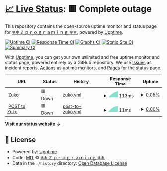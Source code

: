 # [📈 Live Status](https://zuko-xdev.github.io/status): <!--live status--> **🟥 Complete outage**

This repository contains the open-source uptime monitor and status page for [❄❄ ℤ ｐｒｏｇｒａｍｉｎｇ ❄❄](http://zuko.pro/), powered by [Upptime](https://github.com/upptime/upptime).

[![Uptime CI](https://github.com/zuko-xdev/status/workflows/Uptime%20CI/badge.svg)](https://github.com/zuko-xdev/status/actions?query=workflow%3A%22Uptime+CI%22)
[![Response Time CI](https://github.com/zuko-xdev/status/workflows/Response%20Time%20CI/badge.svg)](https://github.com/zuko-xdev/status/actions?query=workflow%3A%22Response+Time+CI%22)
[![Graphs CI](https://github.com/zuko-xdev/status/workflows/Graphs%20CI/badge.svg)](https://github.com/zuko-xdev/status/actions?query=workflow%3A%22Graphs+CI%22)
[![Static Site CI](https://github.com/zuko-xdev/status/workflows/Static%20Site%20CI/badge.svg)](https://github.com/zuko-xdev/status/actions?query=workflow%3A%22Static+Site+CI%22)
[![Summary CI](https://github.com/zuko-xdev/status/workflows/Summary%20CI/badge.svg)](https://github.com/zuko-xdev/status/actions?query=workflow%3A%22Summary+CI%22)

With [Upptime](https://upptime.js.org), you can get your own unlimited and free uptime monitor and status page, powered entirely by a GitHub repository. We use [Issues](https://github.com/zuko-xdev/status/issues) as incident reports, [Actions](https://github.com/zuko-xdev/status/actions) as uptime monitors, and [Pages](https://zuko-xdev.github.io/status) for the status page.

<!--start: status pages-->
<!-- This summary is generated by Upptime (https://github.com/upptime/upptime) -->
<!-- Do not edit this manually, your changes will be overwritten -->
<!-- prettier-ignore -->
| URL | Status | History | Response Time | Uptime |
| --- | ------ | ------- | ------------- | ------ |
| <img alt="" src="https://icons.duckduckgo.com/ip3/ps1787.zuko.pro.ico" height="13"> [Zuko](https://ps1787.zuko.pro) | 🟥 Down | [zuko.yml](https://github.com/zuko-xdev/status/commits/HEAD/history/zuko.yml) | <details><summary><img alt="Response time graph" src="./graphs/zuko/response-time-week.png" height="20"> 113ms</summary><br><a href="https://zuko-xdev.github.io/status/history/zuko"><img alt="Response time 113" src="https://img.shields.io/endpoint?url=https%3A%2F%2Fraw.githubusercontent.com%2Fzuko-xdev%2Fstatus%2FHEAD%2Fapi%2Fzuko%2Fresponse-time.json"></a><br><a href="https://zuko-xdev.github.io/status/history/zuko"><img alt="24-hour response time 113" src="https://img.shields.io/endpoint?url=https%3A%2F%2Fraw.githubusercontent.com%2Fzuko-xdev%2Fstatus%2FHEAD%2Fapi%2Fzuko%2Fresponse-time-day.json"></a><br><a href="https://zuko-xdev.github.io/status/history/zuko"><img alt="7-day response time 113" src="https://img.shields.io/endpoint?url=https%3A%2F%2Fraw.githubusercontent.com%2Fzuko-xdev%2Fstatus%2FHEAD%2Fapi%2Fzuko%2Fresponse-time-week.json"></a><br><a href="https://zuko-xdev.github.io/status/history/zuko"><img alt="30-day response time 113" src="https://img.shields.io/endpoint?url=https%3A%2F%2Fraw.githubusercontent.com%2Fzuko-xdev%2Fstatus%2FHEAD%2Fapi%2Fzuko%2Fresponse-time-month.json"></a><br><a href="https://zuko-xdev.github.io/status/history/zuko"><img alt="1-year response time 113" src="https://img.shields.io/endpoint?url=https%3A%2F%2Fraw.githubusercontent.com%2Fzuko-xdev%2Fstatus%2FHEAD%2Fapi%2Fzuko%2Fresponse-time-year.json"></a></details> | <details><summary><a href="https://zuko-xdev.github.io/status/history/zuko">0.05%</a></summary><a href="https://zuko-xdev.github.io/status/history/zuko"><img alt="All-time uptime 0.05%" src="https://img.shields.io/endpoint?url=https%3A%2F%2Fraw.githubusercontent.com%2Fzuko-xdev%2Fstatus%2FHEAD%2Fapi%2Fzuko%2Fuptime.json"></a><br><a href="https://zuko-xdev.github.io/status/history/zuko"><img alt="24-hour uptime 0.05%" src="https://img.shields.io/endpoint?url=https%3A%2F%2Fraw.githubusercontent.com%2Fzuko-xdev%2Fstatus%2FHEAD%2Fapi%2Fzuko%2Fuptime-day.json"></a><br><a href="https://zuko-xdev.github.io/status/history/zuko"><img alt="7-day uptime 0.05%" src="https://img.shields.io/endpoint?url=https%3A%2F%2Fraw.githubusercontent.com%2Fzuko-xdev%2Fstatus%2FHEAD%2Fapi%2Fzuko%2Fuptime-week.json"></a><br><a href="https://zuko-xdev.github.io/status/history/zuko"><img alt="30-day uptime 0.05%" src="https://img.shields.io/endpoint?url=https%3A%2F%2Fraw.githubusercontent.com%2Fzuko-xdev%2Fstatus%2FHEAD%2Fapi%2Fzuko%2Fuptime-month.json"></a><br><a href="https://zuko-xdev.github.io/status/history/zuko"><img alt="1-year uptime 0.05%" src="https://img.shields.io/endpoint?url=https%3A%2F%2Fraw.githubusercontent.com%2Fzuko-xdev%2Fstatus%2FHEAD%2Fapi%2Fzuko%2Fuptime-year.json"></a></details>
| <img alt="" src="https://icons.duckduckgo.com/ip3/ps1787.zuko.pro.ico" height="13"> [POST to Zuko](https://ps1787.zuko.pro) | 🟥 Down | [post-to-zuko.yml](https://github.com/zuko-xdev/status/commits/HEAD/history/post-to-zuko.yml) | <details><summary><img alt="Response time graph" src="./graphs/post-to-zuko/response-time-week.png" height="20"> 11ms</summary><br><a href="https://zuko-xdev.github.io/status/history/post-to-zuko"><img alt="Response time 11" src="https://img.shields.io/endpoint?url=https%3A%2F%2Fraw.githubusercontent.com%2Fzuko-xdev%2Fstatus%2FHEAD%2Fapi%2Fpost-to-zuko%2Fresponse-time.json"></a><br><a href="https://zuko-xdev.github.io/status/history/post-to-zuko"><img alt="24-hour response time 11" src="https://img.shields.io/endpoint?url=https%3A%2F%2Fraw.githubusercontent.com%2Fzuko-xdev%2Fstatus%2FHEAD%2Fapi%2Fpost-to-zuko%2Fresponse-time-day.json"></a><br><a href="https://zuko-xdev.github.io/status/history/post-to-zuko"><img alt="7-day response time 11" src="https://img.shields.io/endpoint?url=https%3A%2F%2Fraw.githubusercontent.com%2Fzuko-xdev%2Fstatus%2FHEAD%2Fapi%2Fpost-to-zuko%2Fresponse-time-week.json"></a><br><a href="https://zuko-xdev.github.io/status/history/post-to-zuko"><img alt="30-day response time 11" src="https://img.shields.io/endpoint?url=https%3A%2F%2Fraw.githubusercontent.com%2Fzuko-xdev%2Fstatus%2FHEAD%2Fapi%2Fpost-to-zuko%2Fresponse-time-month.json"></a><br><a href="https://zuko-xdev.github.io/status/history/post-to-zuko"><img alt="1-year response time 11" src="https://img.shields.io/endpoint?url=https%3A%2F%2Fraw.githubusercontent.com%2Fzuko-xdev%2Fstatus%2FHEAD%2Fapi%2Fpost-to-zuko%2Fresponse-time-year.json"></a></details> | <details><summary><a href="https://zuko-xdev.github.io/status/history/post-to-zuko">0.00%</a></summary><a href="https://zuko-xdev.github.io/status/history/post-to-zuko"><img alt="All-time uptime 0.00%" src="https://img.shields.io/endpoint?url=https%3A%2F%2Fraw.githubusercontent.com%2Fzuko-xdev%2Fstatus%2FHEAD%2Fapi%2Fpost-to-zuko%2Fuptime.json"></a><br><a href="https://zuko-xdev.github.io/status/history/post-to-zuko"><img alt="24-hour uptime 0.00%" src="https://img.shields.io/endpoint?url=https%3A%2F%2Fraw.githubusercontent.com%2Fzuko-xdev%2Fstatus%2FHEAD%2Fapi%2Fpost-to-zuko%2Fuptime-day.json"></a><br><a href="https://zuko-xdev.github.io/status/history/post-to-zuko"><img alt="7-day uptime 0.00%" src="https://img.shields.io/endpoint?url=https%3A%2F%2Fraw.githubusercontent.com%2Fzuko-xdev%2Fstatus%2FHEAD%2Fapi%2Fpost-to-zuko%2Fuptime-week.json"></a><br><a href="https://zuko-xdev.github.io/status/history/post-to-zuko"><img alt="30-day uptime 0.00%" src="https://img.shields.io/endpoint?url=https%3A%2F%2Fraw.githubusercontent.com%2Fzuko-xdev%2Fstatus%2FHEAD%2Fapi%2Fpost-to-zuko%2Fuptime-month.json"></a><br><a href="https://zuko-xdev.github.io/status/history/post-to-zuko"><img alt="1-year uptime 0.00%" src="https://img.shields.io/endpoint?url=https%3A%2F%2Fraw.githubusercontent.com%2Fzuko-xdev%2Fstatus%2FHEAD%2Fapi%2Fpost-to-zuko%2Fuptime-year.json"></a></details>

<!--end: status pages-->

[**Visit our status website →**](https://zuko-xdev.github.io/status)

## 📄 License

- Powered by: [Upptime](https://github.com/upptime/upptime)
- Code: [MIT](./LICENSE) © [❄❄ ℤ ｐｒｏｇｒａｍｉｎｇ ❄❄](http://zuko.pro/)
- Data in the `./history` directory: [Open Database License](https://opendatacommons.org/licenses/odbl/1-0/)
